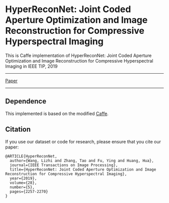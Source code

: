 HyperReconNet: Joint Coded Aperture Optimization and Image Reconstruction for Compressive Hyperspectral Imaging
===

This is Caffe implementation of HyperReconNet: Joint Coded Aperture Optimization and Image Reconstruction for Compressive Hyperspectral Imaging in IEEE TIP, 2019
***
[Paper](https://ieeexplore.ieee.org/abstract/document/8552450)
***

## Dependence
This implemented is based on the modified [Caffe](https://github.com/ColinTaoZhang/Caffe).

## Citation
If you use our dataset or code for research, please ensure that you cite our paper:

    @ARTICLE{HyperReconNet,
      author={Wang, Lizhi and Zhang, Tao and Fu, Ying and Huang, Hua},
      journal={IEEE Transactions on Image Processing}, 
      title={HyperReconNet: Joint Coded Aperture Optimization and Image Reconstruction for Compressive Hyperspectral Imaging}, 
      year={2019},
      volume={28},
      number={5},
      pages={2257-2270}
    }

